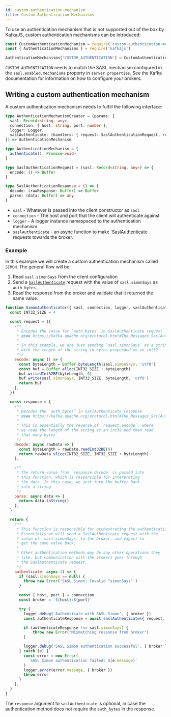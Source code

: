 ```yaml
---
id: custom-authentication-mechanism
title: Custom Authentication Mechanisms
---
```


To use an authentication mechanism that is not supported out of the box by KafkaJS,
custom authentication mechanisms can be introduced:

```js
const CustomAuthenticationMechanism = require('custom-authentication-mechanism')
const { AuthenticationMechanisms } = require('kafkajs')

AuthenticationMechanisms['CUSTOM_AUTHENTICATION'] = CustomAuthenticationMechanism
```

`CUSTOM_AUTHENTICATION` needs to match the SASL mechanism configured in the `sasl.enabled.mechanisms`
property in `server.properties`. See the Kafka documentation for information on how to
configure your brokers.

## Writing a custom authentication mechanism

A custom authentication mechanism needs to fulfill the following interface:

```ts
type AuthenticationMechanismCreator = (params: {
  sasl: Record<string, any>,
  connection: { host: string, port: number },
  logger: Logger,
  saslAuthenticate: (handlers: { request: SaslAuthenticationRequest, response?: SaslAuthenticationResponse }) => Promise<void>
}) => AuthenticationMechanism

type AuthenticationMechanism = {
  authenticate(): Promise<void>
}

type SaslAuthenticationRequest = (sasl: Record<string, any>) => {
  encode: () => Buffer
}

type SaslAuthenticationResponse = () => {
  decode: (rawResponse: Buffer) => Buffer
  parse: (data: Buffer) => any
}
```

* `sasl` - Whatever is passed into the client constructor as `sasl`
* `connection` - The host and port that the client will authenticate against
* `logger` - A logger instance namespaced to the authentication mechanism
* `saslAuthenticate` - an async function to make [`SaslAuthenticate](https://kafka.apache.org/protocol.html#The_Messages_SaslAuthenticate)
requests towards the broker.

### Example

In this example we will create a custom authentication mechanism called `SIMON`. The general
flow will be:

1. Read `sasl.simonSays` from the client configuration
2. Send a [`SaslAuthenticate`](https://kafka.apache.org/protocol.html#The_Messages_SaslAuthenticate)
request with the value of `sasl.simonSays` as `auth_bytes`.
3. Read the response from the broker and validate that it returned the same value.

```js
function SimonAuthenticator({ sasl, connection, logger, saslAuthenticate }) {
  const INT32_SIZE = 4

  const request = ({
    /**
     * Encodes the value for `auth_bytes` in SaslAuthenticate request
     * @see https://kafka.apache.org/protocol.html#The_Messages_SaslAuthenticate
     * 
     * In this example, we are just sending `sasl.simonSays` as a string,
     * with the length of the string in bytes prepended as an int32
     **/
    encode: async () => {
      const byteLength = Buffer.byteLength(sasl.simonSays, 'utf8')
      const buf = Buffer.alloc(INT32_SIZE + byteLength)
      buf.writeUInt32BE(byteLength, 0)
      buf.write(sasl.simonSays, INT32_SIZE, byteLength, 'utf8')
      return buf
    },
  })

  const response = {
    /**
     * Decodes the `auth_bytes` in SaslAuthenticate response
     * @see https://kafka.apache.org/protocol.html#The_Messages_SaslAuthenticate
     * 
     * This is essentially the reverse of `request.encode`, where
     * we read the length of the string as an int32 and then read
     * that many bytes
     */
    decode: async rawData => {
      const byteLength = rawData.readInt32BE(0)
      return rawData.slice(INT32_SIZE, INT32_SIZE + byteLength)
    },

    /**
     * The return value from `response.decode` is passed into
     * this function, which is responsible for interpreting
     * the data. In this case, we just turn the buffer back
     * into a string
     */
    parse: async data => {
      return data.toString()
    },
  }

  return {
    /**
     * This function is responsible for orchestrating the authentication flow.
     * Essentially we will send a SaslAuthenticate request with the
     * value of `sasl.simonSays` to the broker, and expect to
     * get the same value back.
     * 
     * Other authentication methods may do any other operations they
     * like, but communication with the brokers goes through
     * the SaslAuthenticate request.
     */
    authenticate: async () => {
      if (sasl.simonSays == null) {
        throw new Error('SASL Simon: Invalid "simonSays"')
      }

      const { host, port } = connection
      const broker = `${host}:${port}`

      try {
        logger.debug('Authenticate with SASL Simon', { broker })
        const authenticateResponse = await saslAuthenticate({ request, response })

        if (authenticateResponse !== sasl.simonSays) {
            throw new Error("Mismatching response from broker")
        }

        logger.debug('SASL Simon authentication successful', { broker })
      } catch (e) {
        const error = new Error(
          `SASL Simon authentication failed: ${e.message}`
        )
        logger.error(error.message, { broker })
        throw error
      }
    },
  }
}
```

The `response` argument to `saslAuthenticate` is optional, in case the authentication
method does not require the `auth_bytes` in the response.

